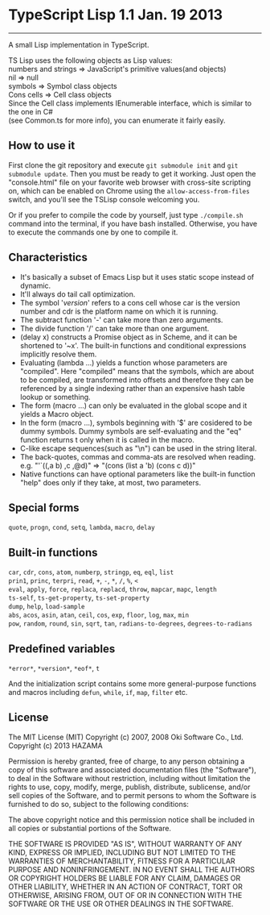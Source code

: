 # TypeScript Lisp 1.1                                    Jan. 19 2013 
-------------------
A small Lisp implementation in TypeScript.

TS Lisp uses the following objects as Lisp values:  
  numbers and strings => JavaScript's primitive values(and objects)  
  nil                 => null  
  symbols             => Symbol class objects  
  Cons cells          => Cell class objects  
Since the Cell class implements IEnumerable interface, which is similar to the one in C#  
(see Common.ts for more info), you can enumerate it fairly easily.  

## How to use it
First clone the git repository and execute `git submodule init` and `git submodule update`. Then you must be ready to get it working.
Just open the "console.html" file on your favorite web browser with cross-site scripting on, which can be enabled on Chrome using the 
`allow-access-from-files` switch, and you'll see the TSLisp console welcoming you.

Or if you prefer to compile the code by yourself, just type `./compile.sh` command into the terminal, if you have bash installed. Otherwise, you have to execute the commands one by one to compile it.

## Characteristics
* It's basically a subset of Emacs Lisp but it uses static scope instead of dynamic.
* It'll always do tail call optimization.
* The symbol '*version*' refers to a cons cell whose car is the version number and cdr is the platform name
  on which it is running.
* The subtract function '-' can take more than zero arguments.
* The divide function '/' can take more than one argument.
* (delay x) constructs a Promise object as in Scheme, and it can be shortened to '~x'.
  The built-in functions and conditional expressions implicitly resolve them.
* Evaluating (lambda ...) yields a function whose parameters are "compiled". Here "compiled" means that the symbols, which are about to be compiled,
  are transformed into offsets and therefore they can be referenced by a single indexing rather than an expensive hash table lookup or something.
* The form (macro ...) can only be evaluated in the global scope and it yields a Macro object.
* In the form (macro ...), symbols beginning with '$' are cosidered to be dummy symbols.
  Dummy symbols are self-evaluating and the "eq" function returns t only when it is called in the macro.
* C-like escape sequences(such as "\n") can be used in the string literal.
* The back-quotes, commas and comma-ats are resolved when reading.
  e.g. "'`((,a b) ,c ,@d)" => "(cons (list a 'b) (cons c d))"
* Native functions can have optional parameters like the built-in function "help" does only if they take, at most, two parameters.

## Special forms
`quote`, `progn`, `cond`, `setq`, `lambda`, `macro`, `delay`  
## Built-in functions
`car`, `cdr`, `cons`, `atom`, `numberp`, `stringp`, `eq`, `eql`, `list`  
`prin1`, `princ`, `terpri`, `read`, `+`, `-`, `*`, `/`, `%`, `<`  
`eval`, `apply`, `force`, `replaca`, `replacd`, `throw`, `mapcar`, `mapc`, `length`  
`ts-self`, `ts-get-property`, `ts-set-property`  
`dump`, `help`, `load-sample`  
`abs`, `acos`, `asin`, `atan`, `ceil`, `cos`, `exp`, `floor`, `log`, `max`, `min`  
`pow`, `random`, `round`, `sin`, `sqrt`, `tan`, `radians-to-degrees`, `degrees-to-radians`  
## Predefined variables
`*error*`, `*version*`, `*eof*`, `t`  

And the initialization script contains some more general-purpose functions and macros including `defun`, `while`, `if`, `map`, `filter` etc.

## License
The MIT License (MIT)
Copyright (c) 2007, 2008 Oki Software Co., Ltd.
Copyright (c) 2013 HAZAMA

Permission is hereby granted, free of charge, to any person obtaining a copy of this software and associated documentation files (the "Software"), to deal in the Software without restriction, including without limitation the rights to use, copy, modify, merge, publish, distribute, sublicense, and/or sell copies of the Software, and to permit persons to whom the Software is furnished to do so, subject to the following conditions:

The above copyright notice and this permission notice shall be included in all copies or substantial portions of the Software.

THE SOFTWARE IS PROVIDED "AS IS", WITHOUT WARRANTY OF ANY KIND, EXPRESS OR IMPLIED, INCLUDING BUT NOT LIMITED TO THE WARRANTIES OF MERCHANTABILITY, FITNESS FOR A PARTICULAR PURPOSE AND NONINFRINGEMENT. IN NO EVENT SHALL THE AUTHORS OR COPYRIGHT HOLDERS BE LIABLE FOR ANY CLAIM, DAMAGES OR OTHER LIABILITY, WHETHER IN AN ACTION OF CONTRACT, TORT OR OTHERWISE, ARISING FROM, OUT OF OR IN CONNECTION WITH THE SOFTWARE OR THE USE OR OTHER DEALINGS IN THE SOFTWARE.
